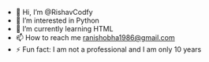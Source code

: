 - 👋 Hi, I’m @RishavCodfy
- 👀 I’m interested in Python
- 🌱 I’m currently learning HTML
- 📫 How to reach me ranishobha1986@gmail.com
- ⚡ Fun fact: I am not a professional and I am only 10 years  

<!---
RishavCodfy/RishavCodfy is a ✨ special ✨ repository because its `README.md` (this file) appears on your GitHub profile.
You can click the Preview link to take a look at your changes.
--->
